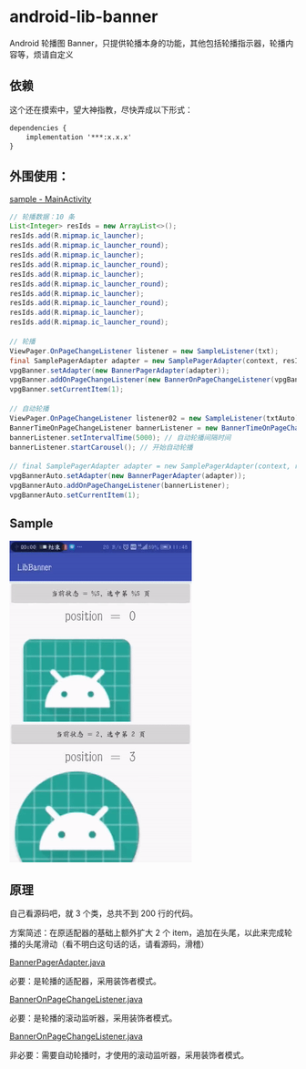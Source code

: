 # android-lib-banner
Android 轮播图 Banner，只提供轮播本身的功能，其他包括轮播指示器，轮播内容等，烦请自定义

## 依赖
这个还在摸索中，望大神指教，尽快弄成以下形式：

```
dependencies {
    implementation '***:x.x.x'
}
```

## 外围使用：
[sample - MainActivity](./sample/src/main/java/com/csp/sample/banner/MainActivity.java)

``` java
// 轮播数据：10 条
List<Integer> resIds = new ArrayList<>();
resIds.add(R.mipmap.ic_launcher);
resIds.add(R.mipmap.ic_launcher_round);
resIds.add(R.mipmap.ic_launcher);
resIds.add(R.mipmap.ic_launcher_round);
resIds.add(R.mipmap.ic_launcher);
resIds.add(R.mipmap.ic_launcher_round);
resIds.add(R.mipmap.ic_launcher);
resIds.add(R.mipmap.ic_launcher_round);
resIds.add(R.mipmap.ic_launcher);
resIds.add(R.mipmap.ic_launcher_round);

// 轮播
ViewPager.OnPageChangeListener listener = new SampleListener(txt);
final SamplePagerAdapter adapter = new SamplePagerAdapter(context, resIds);
vpgBanner.setAdapter(new BannerPagerAdapter(adapter));
vpgBanner.addOnPageChangeListener(new BannerOnPageChangeListener(vpgBanner, listener));
vpgBanner.setCurrentItem(1);

// 自动轮播
ViewPager.OnPageChangeListener listener02 = new SampleListener(txtAuto);
BannerTimeOnPageChangeListener bannerListener = new BannerTimeOnPageChangeListener(vpgBannerAuto, listener02);
bannerListener.setIntervalTime(5000); // 自动轮播间隔时间
bannerListener.startCarousel(); // 开始自动轮播

// final SamplePagerAdapter adapter = new SamplePagerAdapter(context, resIds);
vpgBannerAuto.setAdapter(new BannerPagerAdapter(adapter));
vpgBannerAuto.addOnPageChangeListener(bannerListener);
vpgBannerAuto.setCurrentItem(1);
```

## Sample
![sample.gif](./img/sample.gif)

## 原理

自己看源码吧，就 3 个类，总共不到 200 行的代码。

方案简述：在原适配器的基础上额外扩大 2 个 item，追加在头尾，以此来完成轮播的头尾滑动（看不明白这句话的话，请看源码，滑稽）

[BannerPagerAdapter.java](./lib-banner/src/main/java/com/csp/banner/BannerPagerAdapter.java)

必要：是轮播的适配器，采用装饰者模式。

[BannerOnPageChangeListener.java](./lib-banner/src/main/java/com/csp/banner/BannerOnPageChangeListener.java)

必要：是轮播的滚动监听器，采用装饰者模式。

[BannerOnPageChangeListener.java](./lib-banner/src/main/java/com/csp/banner/BannerOnPageChangeListener.java)

非必要：需要自动轮播时，才使用的滚动监听器，采用装饰者模式。

